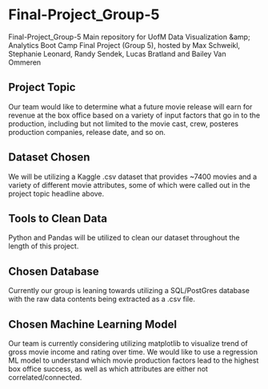 # Final-Project_Group-5
Final-Project_Group-5 Main repository for UofM Data Visualization &amp;amp; Analytics Boot Camp Final Project (Group 5), hosted by Max Schweikl, Stephanie Leonard, Randy Sendek, Lucas Bratland and Bailey Van Ommeren

## Project Topic
Our team would like to determine what a future movie release will earn for revenue at the box office based on a variety of input factors that go in to the production, including but not limited to the movie cast, crew, posteres production companies, release date, and so on.

## Dataset Chosen
We will be utilizing a Kaggle .csv dataset that provides ~7400 movies and a variety of different movie attributes, some of which were called out in the project topic headline above.

## Tools to Clean Data
Python and Pandas will be utilized to clean our dataset throughout the length of this project.

## Chosen Database
Currently our group is leaning towards utilizing a SQL/PostGres database with the raw data contents being extracted as a .csv file.

## Chosen Machine Learning Model
Our team is currently considering utilizing matplotlib to visualize trend of gross movie income and rating over time.  We would like to use a regression ML model to understand which movie production factors lead to the highest box office success, as well as which attributes are either not correlated/connected.
